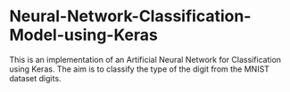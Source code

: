 # Neural-Network-Classification-Model-using-Keras
This is an implementation of an Artificial Neural Network for Classification using Keras. The aim is to classify the type of the digit from the MNIST dataset digits.
